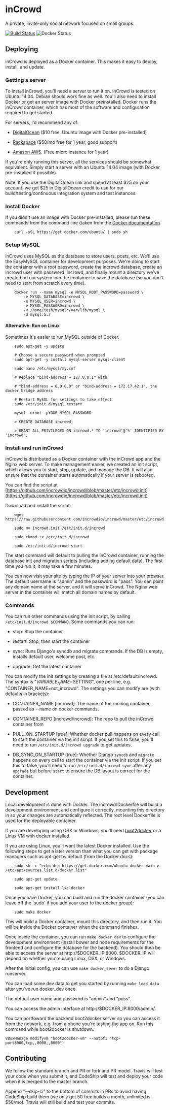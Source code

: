 
inCrowd 
=======

A private, invite-only social network focused on small groups.

[![Build Status](https://api.shippable.com/projects/54d31f855ab6cc13528ae4fa/badge?branchName=master)](https://app.shippable.com/projects/54d31f855ab6cc13528ae4fa/builds/latest)
![Docker Status](http://dockeri.co/image/incrowd/incrowd)

Deploying
---------

inCrowd is deployed as a Docker container. This makes it easy to deploy,
install, and update. 


### Getting a server

To install inCrowd, you'll need a server to run it on. inCrowd is tested on 
Ubuntu 14.04. Debian should work fine as well. You'll also need to install 
Docker or get an server image with Docker preinstalled. Docker 
runs the inCrowd container, which has most of the software and configuration
required to get started. 

For servers, I'd recommend any of:

* [DigitalOcean](https://www.digitalocean.com/?refcode=d9f2ebea8b83) ($10 free, 
  Ubuntu image with Docker pre-installed) 

* [Rackspace](https://developer.rackspace.com/signup/) ($50/mo free for 1 
  year, good support)

* [Amazon AWS](http://aws.amazon.com/free/). (Free micro instance for 1 year)

If you're only running this server, all the services should be somewhat
equivalent. Simply start a server with an Ubuntu 14.04 image (with Docker
pre-installed if possible)

Note: If you use the DigitalOcean link and spend at least $25 on your account,
we get $25 in DigitalOcean credit to use for our build/testing/continuous
integration system and test instances.


### Install Docker

If you didn't use an image with Docker pre-installed, please run these commands
from the command line (taken from the [Docker documentation](https://docs.docker.com/installation/ubuntulinux/)

        curl -sSL https://get.docker.com/ubuntu/ | sudo sh


### Setup MySQL

inCrowd uses MySQL as the database to store users, posts, etc. We'll use the EasyMySQL container
for development purposes. We're doing to start the container with a root password, create
the incrowd database, create an incrowd user with password 'incrowd, and finally mount
a directory we've created on our system into the container to save the database (so you don't
need to start from scratch every time).

        docker run --name mysql -e MYSQL_ROOT_PASSWORD=password \
            -e MYSQL_DATABASE=incrowd \
            -e MYSQL_USER=incrowd \
            -e MYSQL_PASSWORD=incrowd \
            -v /home/josh/mysql:/var/lib/mysql \
            -d mysql:5.7

#### Alternative: Run on Linux

Sometimes it's easier to run MySQL outside of Docker.

        sudo apt-get -y update
        
        # Choose a secure password when prompted
        sudo apt-get -y install mysql-server mysql-client
          
        sudo nano /etc/mysql/my.cnf
        
        # Replace "bind-address = 127.0.0.1" with 
        
        # "bind-address = 0.0.0.0" or "bind-address = 172.17.42.1", the docker bridge address

        # Restart MySQL for settings to take effect
        sudo /etc/init.d/mysql restart

        mysql -uroot -pYOUR_MYSQL_PASSWORD
        
        > CREATE DATABASE incrowd;

        > GRANT ALL PRIVILEGES ON incrowd.* TO 'incrowd'@'%' IDENTIFIED BY 'incrowd';
        
### Install and run inCrowd

inCrowd is distributed as a Docker container with the inCrowd app and the
Nginx web server. To make management easier, we 
created an init script, which allows you to start, stop, update, and manage 
the DB. It will also ensure that the container starts automatically if your
server is rebooted. 

You can find the script at [https://github.com/incrowdio/incrowd/blob/master/etc/incrowd.init](https://github.com/incrowdio/incrowd/blob/master/etc/incrowd.init)

Download and install the script:

        wget https://raw.githubusercontent.com/incrowdio/incrowd/master/etc/incrowd.init
        
        sudo mv incrowd.init /etc/init.d/incrowd
         
        sudo chmod +x /etc/init.d/incrowd
        
        sudo /etc/init.d/incrowd start

The start command will default to pulling the inCrowd container, running the
database init and migration scripts (including adding default data). The first
time you run it, it may take a few minutes.

You can now visit your site by typing the IP of your server into your browser. 
The default username is "admin" and the password is "pass". You can point any 
domain name at the server, and it will serve inCrowd. The Nginx web server in 
the container will match all domain names by default. 

### Commands

You can run other commands using the init script, by calling 
`/etc/init.d/incrowd $COMMAND`. Some commands you can run:

* stop: Stop the container

* restart: Stop, then start the container

* sync: Runs Django's syncdb and migrate commands. If the DB is empty, installs
        default user, welcome post, etc.
        
* upgrade: Get the latest container

You can modify the init settings by creating a file at /etc/default/incrowd.
The syntax is "$VARIABLE_NAME=$SETTING", one per line, e.g. 
"CONTAINER_NAME=not_incrowd". The settings you can modify are (with defaults in 
brackets):

* CONTAINER_NAME [incrowd]: The name of the running container, passed as 
  --name on docker commands.
  
* CONTAINER_REPO [incrowd/incrowd]: The repo to pull the inCrowd container from

* PULL_ON_STARTUP [true]: Whether docker pull happens on every call to start 
  the container via the init script. If you set this to false, you'll need to 
  run `/etc/init.d/incrowd upgrade` to get updates.

* DB_SYNC_ON_STARTUP [true]:  Whether Django `syncdb` and `migrate` happens on 
  every call to start the container via the init script. If you set this to 
  false, you'll need to  run `/etc/init.d/incrowd sync` after any `upgrade`
  but before `start` to ensure the DB layout is correct for the container.

Development
--------------------

Local development is done with Docker. The incrowd/Dockerfile will build a 
development environment and configure it correctly, mounting this directory
in so your changes are automatically reflected. The root level Dockerfile is
used for the deployable container.

If you are developing using OSX or Windows, you'll need [boot2docker](http://boot2docker.io/) 
or a Linux VM with docker installed.

If you are using Linux, you'll want the latest Docker installed. Use the 
following steps to get a later version than what you can get with package 
managers such as apt-get by default (from the Docker docs):

        sudo sh -c "echo deb https://get.docker.com/ubuntu docker main > /etc/apt/sources.list.d/docker.list"
        
        sudo apt-get update
        
        sudo apt-get install lxc-docker

Once you have Docker, you can build and run the docker container (you can
leave off the 'sudo' if you add your user to the docker group):

        sudo make docker

This will build a Docker container, mount this directory, and then run it. You
will be inside the Docker container when the command finishes. 

Once inside the container, you can run `make docker_dev` to configure the development
environment (install bower and node requirements for the frontend and configure
the database for the backend). You should then be able to access the server
at http://$DOCKER_IP:8000. $DOCKER_IP will depend on whether you're using
Linux, OSX, or Windows.

After the initial config, you can use `make docker_sever` to do a Django
runserver.

You can load some dev data to get you started by running `make load_data` 
after you've run docker_dev once. 

The default user name and password is "admin" and "pass".

You can access the admin interface at http://$DOCKER_IP:8000/admin/.

You can portfoward the backend boot2docker server so you can access it from the network,
e.g. from a phone you're testing the app on. Run this command while boot2docker
is shutdown: 
    
    VBoxManage modifyvm "boot2docker-vm" --natpf1 "tcp-port8000,tcp,,8000,,8000";

Contributing
------------
We follow the standard branch and PR or fork and PR model. Travis will test your code when you submit it, and CodeShip will test and deploy your code when it is merged to the master branch.

Append "--skip-ci" to the bottom of commits in PRs to avoid having CodeShip build them (we only get 50 free builds a month, unlimited is $50/mo). Travis will still build and test your commits.
